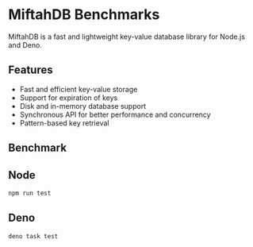 # MiftahDB Benchmarks

MiftahDB is a fast and lightweight key-value database library for Node.js and Deno.

## Features

- Fast and efficient key-value storage
- Support for expiration of keys
- Disk and in-memory database support
- Synchronous API for better performance and concurrency
- Pattern-based key retrieval

## Benchmark

## Node

```bash
npm run test
```

## Deno

```bash
deno task test
```
